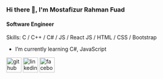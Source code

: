 
### Hi there 👋, I'm Mostafizur Rahman Fuad
#### Software Engineer

Skills: C / C++ / C# / JS / React JS / HTML / CSS / Bootstrap

- I’m currently learning C#, JavaScript


[<img src='https://cdn.jsdelivr.net/npm/simple-icons@3.0.1/icons/github.svg' alt='github' height='40'>](https://github.com/mostafizzfuad)  [<img src='https://cdn.jsdelivr.net/npm/simple-icons@3.0.1/icons/linkedin.svg' alt='linkedin' height='40'>](https://www.linkedin.com/in/mostafizzfuad/)  [<img src='https://cdn.jsdelivr.net/npm/simple-icons@3.0.1/icons/facebook.svg' alt='facebook' height='40'>](https://www.facebook.com/mostafizzfuad)  
